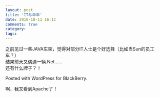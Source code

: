 ```yaml
---
layout: post
title: 'IT与单车'
date: 2010-10-11 16:12
comments: true
category: 
tags:
---
```

    

之前见过一些JAVA车架，觉得对部分IT人士是个好选择（比如当Sun的员工车？）  
结果前天又偶遇一辆.Net……  
还有什么牌子？！

Posted with WordPress for BlackBerry.

啊，我又看到Apache了！
